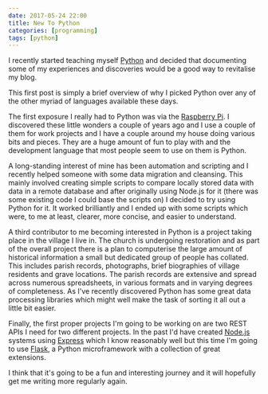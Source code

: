 ```yaml
---
date: 2017-05-24 22:00
title: New To Python
categories: [programming]
tags: [python]
---
```


I recently started teaching myself [Python](https://www.python.org) and decided that documenting some of my experiences and discoveries would be a good way to revitalise my blog.

This first post is simply a brief overview of why I picked Python over any of the other myriad of languages available these days.

The first exposure I really had to Python was via the [Raspberry Pi](https://www.raspberrypi.org). I discovered these little wonders a couple of years ago and I use a couple of them for work projects and I have a couple around my house doing various bits and pieces. They are a huge amount of fun to play with and the development language that most people seem to use on them is Python.

A long-standing interest of mine has been automation and scripting and I recently helped someone with some data migration and cleansing. This mainly involved creating simple scripts to compare locally stored data with data in a remote database and after originally using Node.js for it (there was some existing code I could base the scripts on) I decided to try using Python for it. It worked brilliantly and I ended up with some scripts which were, to me at least, clearer, more concise, and easier to understand.

A third contributor to me becoming interested in Python is a project taking place in the village I live in. The church is undergoing restoration and as part of the overall project there is a plan to computerise the large amount of historical information a small but dedicated group of people has collated. This includes parish records, photographs, brief biographies of village residents and grave locations. The parish records are extensive and spread across numerous spreadsheets, in various formats and in varying degrees of completeness. As I've recently discovered Python has some great data processing libraries which might well make the task of sorting it all out a little bit easier.

Finally, the first proper projects I'm going to be working on are two REST APIs I need for two different projects. In the past I'd have created [Node.js](https://nodejs.org/en/) systems using [Express](http://expressjs.com) which I know reasonably well but this time I'm going to use [Flask](http://flask.pocoo.org), a Python microframework with a collection of great extensions.

I think that it's going to be a fun and interesting journey and it will hopefully get me writing more regularly again.

